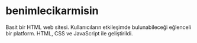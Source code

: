 # benimlecikarmisin
Basit bir HTML web sitesi. Kullanıcıların etkileşimde bulunabileceği eğlenceli bir platform. HTML, CSS ve JavaScript ile geliştirildi.
